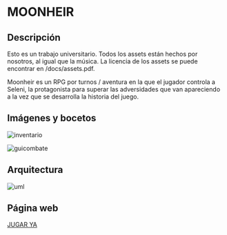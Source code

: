 # MOONHEIR

## Descripción

Esto es un trabajo universitario. Todos los assets están hechos por nosotros, al igual que la música. La licencia de los assets se puede encontrar en /docs/assets.pdf.

Moonheir es un RPG por turnos / aventura en la que el jugador controla a Seleni, la protagonista para superar las adversidades que van apareciendo a la vez que se desarrolla la historia del juego.

## Imágenes y bocetos

![inventario](https://user-images.githubusercontent.com/56733112/228374463-696eeaa6-bb85-4617-8773-c3b5c5790df9.png)

![guicombate](https://user-images.githubusercontent.com/56733112/228375029-9c4d36df-a4f6-452e-a69d-df23465e11ac.jpg)


## Arquitectura 

![uml](https://user-images.githubusercontent.com/56733112/228375160-e9e5ba1d-dc9e-4265-8013-30f664f3aea9.png)

## Página web

[JUGAR YA](https://notnoe.github.io/moonheir/)
